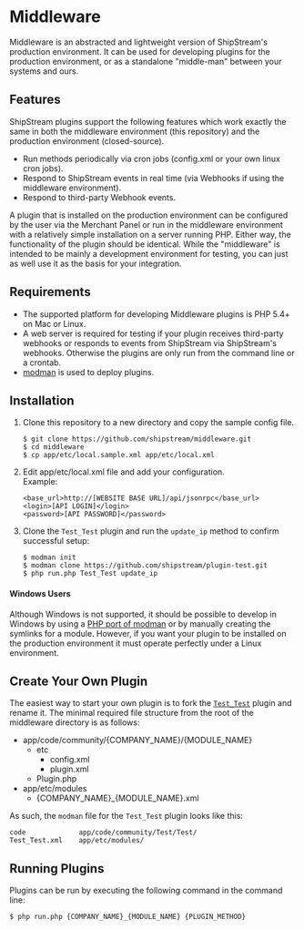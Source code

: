 Middleware
========
Middleware is an abstracted and lightweight version of ShipStream's production environment. It can be used for
developing plugins for the production environment, or as a standalone "middle-man" between your systems and ours.


Features
--------
ShipStream plugins support the following features which work exactly the same in both the middleware environment (this repository)
and the production environment (closed-source).

* Run methods periodically via cron jobs (config.xml or your own linux cron jobs).
* Respond to ShipStream events in real time (via Webhooks if using the middleware environment).
* Respond to third-party Webhook events.

A plugin that is installed on the production environment can be configured by the user via the Merchant Panel or run in
the middleware environment with a relatively simple installation on a server running PHP. Either way, the functionality
of the plugin should be identical. While the "middleware" is intended to be mainly a development environment for testing,
you can just as well use it as the basis for your integration.


Requirements
--------

* The supported platform for developing Middleware plugins is PHP 5.4+ on Mac or Linux.
* A web server is required for testing if your plugin receives third-party webhooks or responds to events from ShipStream via
ShipStream's webhooks. Otherwise the plugins are only run from the command line or a crontab.
* [modman](https://github.com/colinmollenhour/modman) is used to deploy plugins.


Installation
--------
1. Clone this repository to a new directory and copy the sample config file.<br/>

    `$ git clone https://github.com/shipstream/middleware.git`<br/>
    `$ cd middleware`<br/>
    `$ cp app/etc/local.sample.xml app/etc/local.xml`

2. Edit app/etc/local.xml file and add your configuration.<br/>
Example:<br/>

    `<base_url>http://[WEBSITE BASE URL]/api/jsonrpc</base_url>`<br/>
    `<login>[API LOGIN]</login>`<br/>
    `<password>[API PASSWORD]</password>`<br/>

3. Clone the `Test_Test` plugin and run the `update_ip` method to confirm successful setup:<br/>

    `$ modman init`<br/>
    `$ modman clone https://github.com/shipstream/plugin-test.git`<br/>
    `$ php run.php Test_Test update_ip`

#### Windows Users

Although Windows is not supported, it should be possible to develop in Windows by using a [PHP port of modman](https://github.com/sitewards/modman-php)
or by manually creating the symlinks for a module. However, if you want your plugin to be installed on the production environment
it must operate perfectly under a Linux environment.


Create Your Own Plugin
--------
The easiest way to start your own plugin is to fork the [`Test_Test`](https://github.com/shipstream/plugin-test)
plugin and rename it. The minimal required file structure from the root of the middleware directory is as follows:<br/>

* app/code/community/{COMPANY_NAME}/{MODULE_NAME}
  * etc
    * config.xml
    * plugin.xml
  * Plugin.php
* app/etc/modules
  * {COMPANY_NAME}_{MODULE_NAME}.xml

As such, the `modman` file for the `Test_Test` plugin looks like this:

```
code             app/code/community/Test/Test/
Test_Test.xml    app/etc/modules/
```

Running Plugins
--------

Plugins can be run by executing the following command in the command line:<br/>

`$ php run.php {COMPANY_NAME}_{MODULE_NAME} {PLUGIN_METHOD}`
